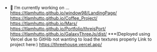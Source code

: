 

- 🔭 I’m currently working on ...
          https://tlamhutto.github.io/window98/LandingPage/
          https://tlamhutto.github.io/Coffee_Project/
          https://tlamhutto.github.io/Mars/
          https://tlamhutto.github.io/Portfolio/threjsPort/
          https://tlamhutto.github.io/GalaxyThreeJs/dist/
          ***(Deployed using Vercel due to GitHib not wanting to load the textures properly Link to project here:) https://threehouse.vercel.app/

